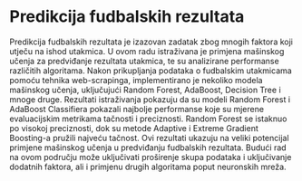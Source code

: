 # Predikcija fudbalskih rezultata

Predikcija fudbalskih rezultata je izazovan zadatak zbog mnogih faktora koji utječu na ishod utakmica. U ovom radu istraživana je primjena mašinskog učenja za predviđanje rezultata utakmica, te su analizirane performanse različitih algoritama.
Nakon prikupljanja podataka o fudbalskim utakmicama pomoću tehnika web-scrapinga, implementirano je nekoliko modela mašinskog učenja, uključujući Random Forest, AdaBoost, Decision Tree i mnoge druge.
Rezultati istraživanja pokazuju da su modeli Random Forest i AdaBoost Classifiera pokazali najbolje performanse koje su mjerene evaluacijskim metrikama tačnosti i preciznosti. Random Forest se istaknuo po visokoj preciznosti, dok su metode Adaptive i Extreme Gradient Boosting-a pružili najveću tačnost.
Ovi rezultati ukazuju na veliki potencijal primjene mašinskog učenja u predviđanju fudbalskih rezultata. Budući rad na ovom području može uključivati proširenje skupa podataka i uključivanje dodatnih faktora, ali i primjenu drugih algoritama poput neuronskih mreža.

